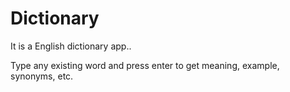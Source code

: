 # Dictionary
 
 It is a English dictionary app..
 
 
Type any existing word and press enter to get meaning, example, synonyms, etc.
